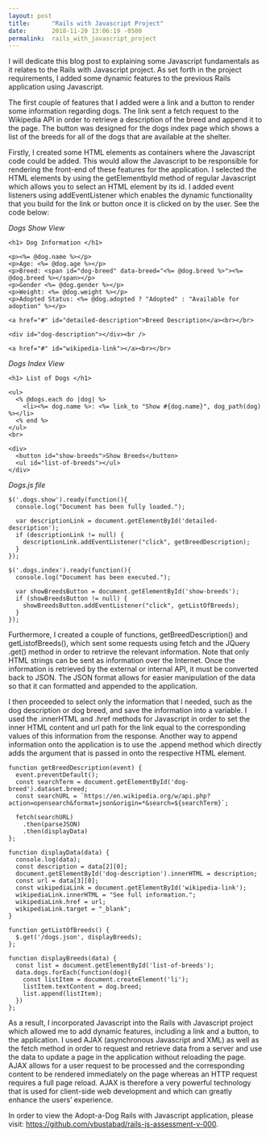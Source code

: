 ```yaml
---
layout: post
title:      "Rails with Javascript Project"
date:       2018-11-20 13:06:19 -0500
permalink:  rails_with_javascript_project
---
```


I will dedicate this blog post to explaining some Javascript fundamentals as it relates to the Rails with Javascript project. As set forth in the project requirements, I added some dynamic features to the previous Rails application using Javascript. 

The first couple of features that I added were a link and a button to render some information regarding dogs. The link sent a fetch request to the Wikipedia API in order to retrieve a description of the breed and append it to the page. The button was designed for the dogs index page which shows a list of the breeds for all of the dogs that are available at the shelter. 

Firstly, I created some HTML elements as containers where the Javascript code could be added. This would allow the Javascript to be responsible for rendering the front-end of these features for the application. I selected the HTML elements by using the getElementbyId method of regular Javascript which allows you to select an HTML element by its id. I added event listeners using addEventListener which enables the dynamic functionality that you build for the link or button once it is clicked on by the user. See the code below:

*Dogs Show View*

```
<h1> Dog Information </h1>

<p><%= @dog.name %></p>
<p>Age: <%= @dog.age %></p>
<p>Breed: <span id="dog-breed" data-breed="<%= @dog.breed %>"><%= @dog.breed %></span></p>
<p>Gender <%= @dog.gender %></p>
<p>Weight: <%= @dog.weight %></p>
<p>Adopted Status: <%= @dog.adopted ? "Adopted" : "Available for adoption" %></p>

<a href="#" id="detailed-description">Breed Description</a><br></br>

<div id="dog-description"></div><br />

<a href="#" id="wikipedia-link"></a><br></br>
```

*Dogs Index View*

```
<h1> List of Dogs </h1>

<ul>
  <% @dogs.each do |dog| %>
    <li><%= dog.name %>: <%= link_to "Show #{dog.name}", dog_path(dog) %></li>
  <% end %>
</ul>
<br>

<div>
  <button id="show-breeds">Show Breeds</button>
  <ul id="list-of-breeds"></ul>
</div>
```

*Dogs.js file*

```
$('.dogs.show').ready(function(){
  console.log("Document has been fully loaded.");
 
  var descriptionLink = document.getElementById('detailed-description');
  if (descriptionLink != null) {
    descriptionLink.addEventListener("click", getBreedDescription);
  }
});

$('.dogs.index').ready(function(){
  console.log("Document has been executed."); 

  var showBreedsButton = document.getElementById('show-breeds');
  if (showBreedsButton != null) {
    showBreedsButton.addEventListener("click", getListOfBreeds);
  }
});
```

Furthermore, I created a couple of functions, getBreedDescription() and getListofBreeds(), which sent some requests using fetch and the JQuery .get() method in order to retrieve the relevant information. Note that only HTML strings can be sent as information over the Internet. Once the information is retrieved by the external or internal API, it must be converted back to JSON. The JSON format allows for easier manipulation of the data so that it can formatted and appended to the application.

I then proceeded to select only the information that I needed, such as the dog description or dog breed, and save the information into a variable. I used the .innerHTML and .href methods for Javascript in order to set the inner HTML content and url path for the link equal to the corresponding values of this information from the response. Another way to append information onto the application is to use the .append method which directly adds the argument that is passed in onto the respective HTML element.

```
function getBreedDescription(event) {
  event.preventDefault();
  const searchTerm = document.getElementById('dog-breed').dataset.breed;
  const searchURL = `https://en.wikipedia.org/w/api.php?action=opensearch&format=json&origin=*&search=${searchTerm}`;
  
  fetch(searchURL)
    .then(parseJSON)
    .then(displayData)
};

function displayData(data) {
  console.log(data);
  const description = data[2][0];
  document.getElementById('dog-description').innerHTML = description;
  const url = data[3][0];
  const wikipediaLink = document.getElementById('wikipedia-link');
  wikipediaLink.innerHTML = "See full information.";
  wikipediaLink.href = url;
  wikipediaLink.target = "_blank";
}

function getListOfBreeds() {
  $.get('/dogs.json', displayBreeds);
};

function displayBreeds(data) {
  const list = document.getElementById('list-of-breeds');
  data.dogs.forEach(function(dog){
    const listItem = document.createElement('li');
    listItem.textContent = dog.breed;
    list.append(listItem);
  })
};
```

As a result, I incorporated Javascript into the Rails with Javascript project which allowed me to add dynamic features, including a link and a button, to the application. I used AJAX (asynchronous Javascript and XML) as well as the fetch method in order to request and retrieve data from a server and use the data to update a page in the application without reloading the page. AJAX allows for a user request to be processed and the corresponding content to be rendered immediately on the page whereas an HTTP request requires a full page reload. AJAX is therefore a very powerful technology that is used for client-side web development and which can greatly enhance the users’ experience.

In order to view the Adopt-a-Dog Rails with Javascript application, please visit: https://github.com/vbustabad/rails-js-assessment-v-000. 
